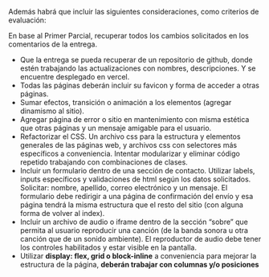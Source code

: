 
Además habrá que incluir las siguientes consideraciones,
como criterios de evaluación:

En base al Primer Parcial, recuperar todos los cambios solicitados en
los comentarios de la entrega.

- Que la entrega se pueda recuperar de un repositorio de github,
donde estén trabajando las actualizaciones con nombres,
descripciones. Y se encuentre desplegado en vercel.
- Todas las páginas deberán incluir su favicon y forma de acceder a
otras páginas.
- Sumar efectos, transición o animación a los elementos (agregar
dinamismo al sitio).
- Agregar página de error o sitio en mantenimiento con misma
estética que otras páginas y un mensaje amigable para el usuario.
- Refactorizar el CSS. Un archivo css para la estructura y elementos
generales de las páginas web, y archivos css con selectores más
específicos a conveniencia. Intentar modularizar y eliminar código
repetido trabajando con combinaciones de clases.
- Incluir un formulario dentro de una sección de contacto. Utilizar
labels, inputs específicos y validaciones de html según los datos
solicitados. Solicitar: nombre, apellido, correo electrónico y un
mensaje. El formulario debe redirigir a una página de confirmación
del envío y esa página tendrá la misma estructura que el resto del
sitio (con alguna forma de volver al index).
- Incluir un archivo de audio o iframe dentro de la sección “sobre”
que permita al usuario reproducir una canción (de la banda sonora
u otra canción que de un sonido ambiente). El reproductor de
audio debe tener los controles habilitados y estar visible en la
pantalla.
- Utilizar **display: flex, grid o block-inline** a conveniencia para mejorar
la estructura de la página, **deberán trabajar con columnas y/o
posiciones**